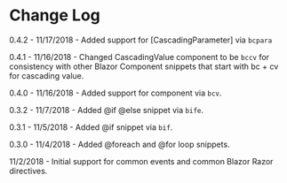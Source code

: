 # Change Log

0.4.2 - 11/17/2018 - Added support for [CascadingParameter] via `bcpara`

0.4.1 - 11/16/2018 - Changed CascadingValue component to be `bccv` for consistency with other Blazor Component snippets that start with bc + cv for cascading value.

0.4.0 - 11/16/2018 - Added support for <CascadingValue> component via `bcv`.

0.3.2 - 11/7/2018 - Added @if @else snippet via `bife`.

0.3.1 - 11/5/2018 - Added @if snippet via `bif`.

0.3.0 - 11/4/2018 - Added @foreach and @for loop snippets.

11/2/2018 - Initial support for common events and common Blazor Razor directives.
